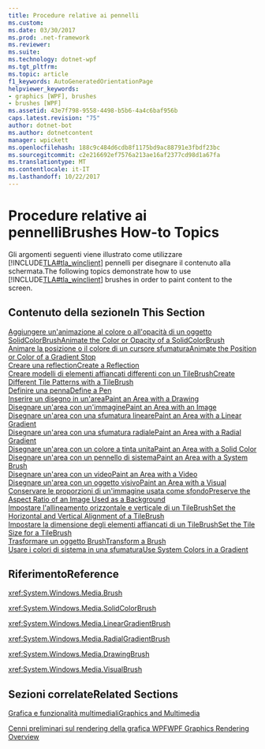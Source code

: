 ```yaml
---
title: Procedure relative ai pennelli
ms.custom: 
ms.date: 03/30/2017
ms.prod: .net-framework
ms.reviewer: 
ms.suite: 
ms.technology: dotnet-wpf
ms.tgt_pltfrm: 
ms.topic: article
f1_keywords: AutoGeneratedOrientationPage
helpviewer_keywords:
- graphics [WPF], brushes
- brushes [WPF]
ms.assetid: 43e7f798-9558-4498-b5b6-4a4c6baf956b
caps.latest.revision: "75"
author: dotnet-bot
ms.author: dotnetcontent
manager: wpickett
ms.openlocfilehash: 188c9c484d6cdb8f1175bd9ac88791e3fbdf23bc
ms.sourcegitcommit: c2e216692ef7576a213ae16af2377cd98d1a67fa
ms.translationtype: MT
ms.contentlocale: it-IT
ms.lasthandoff: 10/22/2017
---
```

# <a name="brushes-how-to-topics"></a><span data-ttu-id="5f383-102">Procedure relative ai pennelli</span><span class="sxs-lookup"><span data-stu-id="5f383-102">Brushes How-to Topics</span></span>
<span data-ttu-id="5f383-103">Gli argomenti seguenti viene illustrato come utilizzare [!INCLUDE[TLA#tla_winclient](../../../../includes/tlasharptla-winclient-md.md)] pennelli per disegnare il contenuto alla schermata.</span><span class="sxs-lookup"><span data-stu-id="5f383-103">The following topics demonstrate how to use [!INCLUDE[TLA#tla_winclient](../../../../includes/tlasharptla-winclient-md.md)] brushes in order to paint content to the screen.</span></span>  
  
## <a name="in-this-section"></a><span data-ttu-id="5f383-104">Contenuto della sezione</span><span class="sxs-lookup"><span data-stu-id="5f383-104">In This Section</span></span>  
 [<span data-ttu-id="5f383-105">Aggiungere un'animazione al colore o all'opacità di un oggetto SolidColorBrush</span><span class="sxs-lookup"><span data-stu-id="5f383-105">Animate the Color or Opacity of a SolidColorBrush</span></span>](../../../../docs/framework/wpf/graphics-multimedia/how-to-animate-the-color-or-opacity-of-a-solidcolorbrush.md)  
 [<span data-ttu-id="5f383-106">Animare la posizione o il colore di un cursore sfumatura</span><span class="sxs-lookup"><span data-stu-id="5f383-106">Animate the Position or Color of a Gradient Stop</span></span>](../../../../docs/framework/wpf/graphics-multimedia/how-to-animate-the-position-or-color-of-a-gradient-stop.md)  
 [<span data-ttu-id="5f383-107">Creare una reflection</span><span class="sxs-lookup"><span data-stu-id="5f383-107">Create a Reflection</span></span>](../../../../docs/framework/wpf/graphics-multimedia/how-to-create-a-reflection.md)  
 [<span data-ttu-id="5f383-108">Creare modelli di elementi affiancati differenti con un TileBrush</span><span class="sxs-lookup"><span data-stu-id="5f383-108">Create Different Tile Patterns with a TileBrush</span></span>](../../../../docs/framework/wpf/graphics-multimedia/how-to-create-different-tile-patterns-with-a-tilebrush.md)  
 [<span data-ttu-id="5f383-109">Definire una penna</span><span class="sxs-lookup"><span data-stu-id="5f383-109">Define a Pen</span></span>](../../../../docs/framework/wpf/graphics-multimedia/how-to-define-a-pen.md)  
 [<span data-ttu-id="5f383-110">Inserire un disegno in un'area</span><span class="sxs-lookup"><span data-stu-id="5f383-110">Paint an Area with a Drawing</span></span>](../../../../docs/framework/wpf/graphics-multimedia/how-to-paint-an-area-with-a-drawing.md)  
 [<span data-ttu-id="5f383-111">Disegnare un'area con un'immagine</span><span class="sxs-lookup"><span data-stu-id="5f383-111">Paint an Area with an Image</span></span>](../../../../docs/framework/wpf/graphics-multimedia/how-to-paint-an-area-with-an-image.md)  
 [<span data-ttu-id="5f383-112">Disegnare un'area con una sfumatura lineare</span><span class="sxs-lookup"><span data-stu-id="5f383-112">Paint an Area with a Linear Gradient</span></span>](../../../../docs/framework/wpf/graphics-multimedia/how-to-paint-an-area-with-a-linear-gradient.md)  
 [<span data-ttu-id="5f383-113">Disegnare un'area con una sfumatura radiale</span><span class="sxs-lookup"><span data-stu-id="5f383-113">Paint an Area with a Radial Gradient</span></span>](../../../../docs/framework/wpf/graphics-multimedia/how-to-paint-an-area-with-a-radial-gradient.md)  
 [<span data-ttu-id="5f383-114">Disegnare un'area con un colore a tinta unita</span><span class="sxs-lookup"><span data-stu-id="5f383-114">Paint an Area with a Solid Color</span></span>](../../../../docs/framework/wpf/graphics-multimedia/how-to-paint-an-area-with-a-solid-color.md)  
 [<span data-ttu-id="5f383-115">Disegnare un'area con un pennello di sistema</span><span class="sxs-lookup"><span data-stu-id="5f383-115">Paint an Area with a System Brush</span></span>](../../../../docs/framework/wpf/graphics-multimedia/how-to-paint-an-area-with-a-system-brush.md)  
 [<span data-ttu-id="5f383-116">Disegnare un'area con un video</span><span class="sxs-lookup"><span data-stu-id="5f383-116">Paint an Area with a Video</span></span>](../../../../docs/framework/wpf/graphics-multimedia/how-to-paint-an-area-with-a-video.md)  
 [<span data-ttu-id="5f383-117">Disegnare un'area con un oggetto visivo</span><span class="sxs-lookup"><span data-stu-id="5f383-117">Paint an Area with a Visual</span></span>](../../../../docs/framework/wpf/graphics-multimedia/how-to-paint-an-area-with-a-visual.md)  
 [<span data-ttu-id="5f383-118">Conservare le proporzioni di un'immagine usata come sfondo</span><span class="sxs-lookup"><span data-stu-id="5f383-118">Preserve the Aspect Ratio of an Image Used as a Background</span></span>](../../../../docs/framework/wpf/graphics-multimedia/how-to-preserve-the-aspect-ratio-of-an-image-used-as-a-background.md)  
 [<span data-ttu-id="5f383-119">Impostare l'allineamento orizzontale e verticale di un TileBrush</span><span class="sxs-lookup"><span data-stu-id="5f383-119">Set the Horizontal and Vertical Alignment of a TileBrush</span></span>](../../../../docs/framework/wpf/graphics-multimedia/how-to-set-the-horizontal-and-vertical-alignment-of-a-tilebrush.md)  
 [<span data-ttu-id="5f383-120">Impostare la dimensione degli elementi affiancati di un TileBrush</span><span class="sxs-lookup"><span data-stu-id="5f383-120">Set the Tile Size for a TileBrush</span></span>](../../../../docs/framework/wpf/graphics-multimedia/how-to-set-the-tile-size-for-a-tilebrush.md)  
 [<span data-ttu-id="5f383-121">Trasformare un oggetto Brush</span><span class="sxs-lookup"><span data-stu-id="5f383-121">Transform a Brush</span></span>](../../../../docs/framework/wpf/graphics-multimedia/how-to-transform-a-brush.md)  
 [<span data-ttu-id="5f383-122">Usare i colori di sistema in una sfumatura</span><span class="sxs-lookup"><span data-stu-id="5f383-122">Use System Colors in a Gradient</span></span>](../../../../docs/framework/wpf/graphics-multimedia/how-to-use-system-colors-in-a-gradient.md)  
  
## <a name="reference"></a><span data-ttu-id="5f383-123">Riferimento</span><span class="sxs-lookup"><span data-stu-id="5f383-123">Reference</span></span>  
 <xref:System.Windows.Media.Brush>  
  
 <xref:System.Windows.Media.SolidColorBrush>  
  
 <xref:System.Windows.Media.LinearGradientBrush>  
  
 <xref:System.Windows.Media.RadialGradientBrush>  
  
 <xref:System.Windows.Media.DrawingBrush>  
  
 <xref:System.Windows.Media.VisualBrush>  
  
## <a name="related-sections"></a><span data-ttu-id="5f383-124">Sezioni correlate</span><span class="sxs-lookup"><span data-stu-id="5f383-124">Related Sections</span></span>  
 [<span data-ttu-id="5f383-125">Grafica e funzionalità multimediali</span><span class="sxs-lookup"><span data-stu-id="5f383-125">Graphics and Multimedia</span></span>](../../../../docs/framework/wpf/graphics-multimedia/index.md)  
  
 [<span data-ttu-id="5f383-126">Cenni preliminari sul rendering della grafica WPF</span><span class="sxs-lookup"><span data-stu-id="5f383-126">WPF Graphics Rendering Overview</span></span>](../../../../docs/framework/wpf/graphics-multimedia/wpf-graphics-rendering-overview.md)
